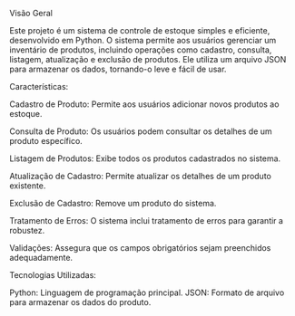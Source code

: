 Visão Geral

  Este projeto é um sistema de controle de estoque simples e eficiente, desenvolvido em Python. O sistema permite aos usuários gerenciar um inventário de produtos, incluindo operações como cadastro, consulta, listagem, atualização e exclusão de produtos. Ele utiliza um arquivo JSON para armazenar os dados, tornando-o leve e fácil de usar.

Características:  

  Cadastro de Produto: Permite aos usuários adicionar novos produtos ao estoque.
  
  Consulta de Produto: Os usuários podem consultar os detalhes de um produto específico.
  
  Listagem de Produtos: Exibe todos os produtos cadastrados no sistema.
  
  Atualização de Cadastro: Permite atualizar os detalhes de um produto existente.
  
  Exclusão de Cadastro: Remove um produto do sistema.
  
  Tratamento de Erros: O sistema inclui tratamento de erros para garantir a robustez.
  
  Validações: Assegura que os campos obrigatórios sejam preenchidos adequadamente.
  
  
Tecnologias Utilizadas:

  Python: Linguagem de programação principal.
  JSON: Formato de arquivo para armazenar os dados do produto.
